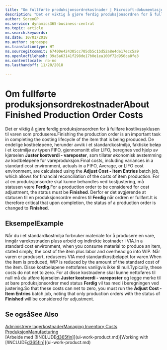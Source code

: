 ```yaml
---
title: "Om fullførte produksjonsordrekostnader | Microsoft-dokumentasjon"
description: "Det er viktig å gjøre ferdig produksjonsordren for å fullføre kostlivssyklusen til varen som produseres. De endelige kostbeløpene, herunder avvik i et standardkostmiljø, faktiske beløp i et kostmiljø av typen FIFO, gjennomsnitt eller LIFO, beregnes ved hjelp av kjørselen Juster kostverdi - vareposter."
author: SorenGP
ms.service: dynamics365-business-central
ms.topic: article
ms.search.keywords: 
ms.date: 10/01/2018
ms.author: sgroespe
ms.translationtype: HT
ms.sourcegitcommit: 67400e424305cc705db5c1bd52a8e4de17ecc5a9
ms.openlocfilehash: 39a5a63141f298de17b0e1ea100f72d956ca8fe3
ms.contentlocale: nb-no
ms.lasthandoff: 11/20/2018

---
```

# <a name="about-finished-production-order-costs"></a><span data-ttu-id="09f33-104">Om fullførte produksjonsordrekostnader</span><span class="sxs-lookup"><span data-stu-id="09f33-104">About Finished Production Order Costs</span></span>
<span data-ttu-id="09f33-105">Det er viktig å gjøre ferdig produksjonsordren for å fullføre kostlivssyklusen til varen som produseres.</span><span class="sxs-lookup"><span data-stu-id="09f33-105">Finishing the production order is an important task in completing the costing lifecycle of the item that is being produced.</span></span> <span data-ttu-id="09f33-106">De endelige kostbeløpene, herunder avvik i et standardkostmiljø, faktiske beløp i et kostmiljø av typen FIFO, gjennomsnitt eller LIFO, beregnes ved hjelp av kjørselen **Juster kostverdi - vareposter**, som tillater økonomisk avstemming av kostbeløpene for vareproduksjon.</span><span class="sxs-lookup"><span data-stu-id="09f33-106">Final costs, including variances in a standard cost environment, actuals in a FIFO, Average, or LIFO cost environment, are calculated using the **Adjust Cost - Item Entries** batch job, which allows for financial reconciliation of the costs of item production.</span></span> <span data-ttu-id="09f33-107">For at en produksjonsordre skal kunne behandles ved kostjustering, må statusen være **Ferdig**.</span><span class="sxs-lookup"><span data-stu-id="09f33-107">For a production order to be considered for cost adjustment, the status must be **Finished**.</span></span> <span data-ttu-id="09f33-108">Derfor er det avgjørende at statusen til en produksjonsordre endres til **Ferdig** når ordren er fullført.</span><span class="sxs-lookup"><span data-stu-id="09f33-108">It is therefore critical that upon completion, the status of a production order is changed to **Finished**.</span></span>  

## <a name="example"></a><span data-ttu-id="09f33-109">Eksempel</span><span class="sxs-lookup"><span data-stu-id="09f33-109">Example</span></span>  
 <span data-ttu-id="09f33-110">Når du i et standardkostmiljø forbruker materiale for å produsere en vare, inngår varekostnaden pluss arbeid og indirekte kostnader i VIA.</span><span class="sxs-lookup"><span data-stu-id="09f33-110">In a standard cost environment, when you consume material to produce an item, stated simply, the cost of the item plus labor and overhead go into WIP.</span></span> <span data-ttu-id="09f33-111">Når varen er produsert, reduseres VIA med standardkostbeløpet for varen.</span><span class="sxs-lookup"><span data-stu-id="09f33-111">When the item is produced, WIP is reduced by the amount of the standard cost of the item.</span></span> <span data-ttu-id="09f33-112">Disse kostbeløpene nettoføres vanligvis ikke til null.</span><span class="sxs-lookup"><span data-stu-id="09f33-112">Typically, these costs do not net to zero.</span></span> <span data-ttu-id="09f33-113">For at disse kostnadene skal kunne nettoføres til null må du utføre kjørselen **Juster kostverdi - vareposter** og legge merke til at bare produksjonsordrer med status **Ferdig** vil tas med i beregningen ved justering.</span><span class="sxs-lookup"><span data-stu-id="09f33-113">So that these costs can net to zero, you must run the **Adjust Cost - Item Entries** batch job, noting that only production orders with the status of **Finished** will be considered for adjustment.</span></span>  

## <a name="see-also"></a><span data-ttu-id="09f33-114">Se også</span><span class="sxs-lookup"><span data-stu-id="09f33-114">See Also</span></span>  
[<span data-ttu-id="09f33-115">Administrere lagerkostnader</span><span class="sxs-lookup"><span data-stu-id="09f33-115">Managing Inventory Costs</span></span>](finance-manage-inventory-costs.md)  
[<span data-ttu-id="09f33-116">Produksjon</span><span class="sxs-lookup"><span data-stu-id="09f33-116">Manufacturing</span></span>](production-manage-manufacturing.md)  
<span data-ttu-id="09f33-117">[Arbeide med [!INCLUDE[d365fin](includes/d365fin_md.md)]](ui-work-product.md)</span><span class="sxs-lookup"><span data-stu-id="09f33-117">[Working with [!INCLUDE[d365fin](includes/d365fin_md.md)]](ui-work-product.md)</span></span>

